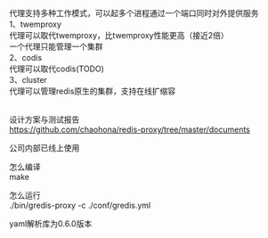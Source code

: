 代理支持多种工作模式，可以起多个进程通过一个端口同时对外提供服务 <br/>
1、twemproxy <br/>
代理可以取代twemproxy，比twemproxy性能更高（接近2倍）  <br/>
一个代理只能管理一个集群 <br/>
2、codis <br/>
代理可以取代codis(TODO) <br/>
3、cluster<br/>
代理可以管理redis原生的集群，支持在线扩缩容 <br/> <br/>

设计方案与测试报告<br/>
https://github.com/chaohona/redis-proxy/tree/master/documents<br/>

公司内部已线上使用 <br/>

怎么编译 <br/>
make <br/>	

怎么运行 <br/>
./bin/gredis-proxy -c ./conf/gredis.yml <br/>

yaml解析库为0.6.0版本 <br/>
